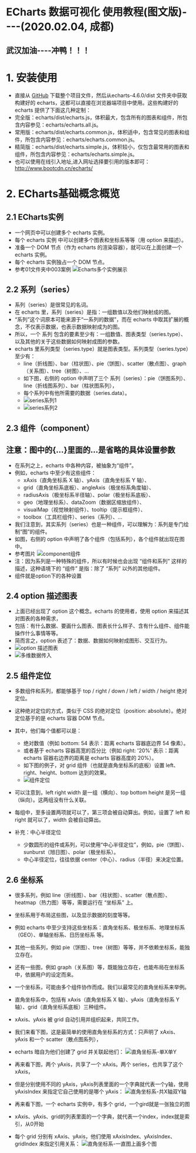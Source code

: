 # ECharts 数据可视化 使用教程(图文版)----(2020.02.04, 成都)
## 武汉加油----冲鸭！！！

# 1. 安装使用
- 直接从 [GitHub](https://github.com/apache/incubator-echarts/releases) 下载整个项目文件，然后从echarts-4.6.0/dist 
    文件夹中获取构建好的 echarts，这都可以直接在浏览器端项目中使用。这些构建好的 echarts 提供了下面这几种定制：
- 完全版：echarts/dist/echarts.js，体积最大，包含所有的图表和组件，所包含内容参见：echarts/echarts.all.js。
- 常用版：echarts/dist/echarts.common.js，体积适中，包含常见的图表和组件，所包含内容参见：echarts/echarts.common.js。
- 精简版：echarts/dist/echarts.simple.js，体积较小，仅包含最常用的图表和组件，所包含内容参见：echarts/echarts.simple.js。
- 也可以使用在线引入地址,进入网址选择要引用的版本即可：http://www.bootcdn.cn/echarts/

# 2. ECharts基础概念概览
## 2.1 ECharts实例 
- 一个网页中可以创建多个 echarts 实例。
- 每个 echarts 实例 中可以创建多个图表和坐标系等等（用 option 来描述）。
- 准备一个 DOM 节点（作为 echarts 的渲染容器），就可以在上面创建一个 echarts 实例。
- 每个 echarts 实例独占一个 DOM 节点。
- 参考01文件夹中003案例
![Echarts多个实例展示](20_图片/001-Echarts多个实例展示.jpg)


## 2.2 系列（series）
- 系列（series）是很常见的名词。
- 在 echarts 里，系列（series）是指：一组数值以及他们映射成的图。
- “系列”这个词原本可能来源于“一系列的数据”，而在 echarts 中取其扩展的概念，不仅表示数据，也表示数据映射成为的图。
- 所以，一个 系列 包含的要素至少有：一组数值、图表类型（series.type）、以及其他的关于这些数据如何映射成图的参数。
- echarts 里系列类型（series.type）就是图表类型。系列类型（series.type）至少有：
    - line（折线图）、bar（柱状图）、pie（饼图）、scatter（散点图）、graph（关系图）、tree（树图）、...
    - 如下图，右侧的 option 中声明了三个 系列（series）：pie（饼图系列）、line（折线图系列）、bar（柱状图系列），
    - 每个系列中有他所需要的数据（series.data）。
    - ![series系列1](20_图片/002-series系列1.jpg)
    - ![series系列2](20_图片/003-series系列2.jpg)

    
## 2.3 组件（component）
## 注意：图中的{...}里面的...是省略的具体设置参数

- 在系列之上，echarts 中各种内容，被抽象为“组件”。
- 例如，echarts 中至少有这些组件：
    - xAxis（直角坐标系 X 轴）、yAxis（直角坐标系 Y 轴）、
    - grid（直角坐标系底板）、angleAxis（极坐标系角度轴）、
    - radiusAxis（极坐标系半径轴）、polar（极坐标系底板）、
    - geo（地理坐标系）、dataZoom（数据区缩放组件）、
    - visualMap（视觉映射组件）、tooltip（提示框组件）、
    - toolbox（工具栏组件）、series（系列）、...
- 我们注意到，其实系列（series）也是一种组件，可以理解为：系列是专门绘制“图”的组件。
- 如图，右侧的 option 中声明了各个组件（包括系列），各个组件就出现在图中。
- 参考图片 ![component组件](20_图片/004-component组件.jpg)
- 注：因为系列是一种特殊的组件，所以有时候也会出现 “组件和系列” 这样的描述，这种语境下的 “组件” 是指：除了 “系列” 以外的其他组件。
- 组件就是option下的各种设置

## 2.4 option 描述图表
- 上面已经出现了 option 这个概念。echarts 的使用者，使用 option 来描述其对图表的各种需求，
- 包括：有什么数据、要画什么图表、图表长什么样子、含有什么组件、组件能操作什么事情等等。
- 简而言之，option 表述了：数据、数据如何映射成图形、交互行为。
- ![option 描述图表](20_图片/005-option描述图表配置选项.png)
- ![多维数据传入](20_图片/006-series的data多维数据传入.png)


## 2.5 组件定位
- 多数组件和系列，都能够基于 top / right / down / left / width / height 绝对定位。 
- 这种绝对定位的方式，类似于 CSS 的绝对定位（position: absolute）。绝对定位基于的是 echarts 容器 DOM 节点。
- 其中，他们每个值都可以是：
    - 绝对数值（例如 bottom: 54 表示：距离 echarts 容器底边界 54 像素）。
    - 或者基于 echarts 容器高宽的百分比（例如 right: '20%' 表示：距离 echarts 容器右边界的距离是 echarts 容器高度的 20%）。
    - 如下图的例子，对 grid 组件（也就是直角坐标系的底板）设置 left、right、height、bottom 达到的效果。
    - ![组件定位](20_图片/007-组件定位.jpg)
- 可以注意到，left right width 是一组（横向）、top bottom height 是另一组（纵向）。这两组没有什么关联。
- 每组中，至多设置两项就可以了，第三项会被自动算出。例如，设置了 left 和 right 就可以了，width 会被自动算出。

- 补充：中心半径定位
    - 少数圆形的组件或系列，可以使用“中心半径定位”，例如，pie（饼图）、sunburst（旭日图）、polar（极坐标系）。
    - 中心半径定位，往往依据 center（中心）、radius（半径）来决定位置。

## 2.6 坐标系
- 很多系列，例如 line（折线图）、bar（柱状图）、scatter（散点图）、heatmap（热力图）等等，需要运行在 “坐标系” 上。
- 坐标系用于布局这些图，以及显示数据的刻度等等。
- 例如 echarts 中至少支持这些坐标系：直角坐标系、极坐标系、地理坐标系（GEO）、单轴坐标系、日历坐标系 等。
- 其他一些系列，例如 pie（饼图）、tree（树图）等等，并不依赖坐标系，能独立存在。
- 还有一些图，例如 graph（关系图）等，既能独立存在，也能布局在坐标系中，依据用户的设定而来。

- 一个坐标系，可能由多个组件协作而成。我们以最常见的直角坐标系来举例。
- 直角坐标系中，包括有 xAxis（直角坐标系 X 轴）、yAxis（直角坐标系 Y 轴）、grid（直角坐标系底板）三种组件。
- xAxis、yAxis 被 grid 自动引用并组织起来，共同工作。

- 我们来看下图，这是最简单的使用直角坐标系的方式：只声明了 xAxis、yAxis 和一个 scatter（散点图系列），
- echarts 暗自为他们创建了 grid 并关联起他们：
![直角坐标系-单X单Y](20_图片/008-直角坐标系-单X单Y.jpg)

- 再来看下图，两个 yAxis，共享了一个 xAxis。两个 series，也共享了这个 xAxis，
- 但是分别使用不同的 yAxis，yAxis列表里面的一个字典就代表一个y轴，使用 yAxisIndex 来指定它自己使用的是哪个 yAxis：
![直角坐标系-共X轴双Y轴](20_图片/009-直角坐标系-共X轴双Y轴.jpg)

- 再来看下图，一个 echarts 实例中，有多个 grid，一个gird就是一张独立的图
- xAxis、yAxis、grid的列表里面的一个字典，就代表一个index，index就是索引，从0开始
- 每个 grid 分别有 xAxis、yAxis，他们使用 xAxisIndex、yAxisIndex、gridIndex 来指定引用关系：
![直角坐标系-一直图上画多个图](20_图片/010-直角坐标系-一直图上画多个图.jpg)